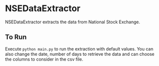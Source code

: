 NSEDataExtractor
=========================
NSEDataExtractor extracts the data from National Stock Exchange.

## To Run
Execute ```python main.py``` to run the extraction with default values.
You can also change the date, number of days to retrieve the data and can choose the columns to consider in the csv file.
